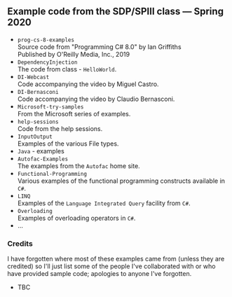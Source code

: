 ## Example code from the SDP/SPIII class — Spring 2020

+ `prog-cs-8-examples`  
	Source code from "Programming C# 8.0" by Ian Griffiths  
	Published by O'Reilly Media, Inc., 2019
+ `DependencyInjection`  
	The code from class - `HelloWorld`.
+ `DI-Webcast`  
	Code accompanying the video by Miguel Castro.
+ `DI-Bernasconi`  
	Code accompanying the video by Claudio Bernasconi.
+ `Microsoft-try-samples`  
	From the Microsoft series of examples.
+ `help-sessions`  
	Code from the help sessions.
+ `InputOutput`  
	Examples of the various File types.
+ `Java` - examples
+ `Autofac-Examples`  
	The examples from the `Autofac` home site.
+ `Functional-Programming`  
	Various examples of the functional programming constructs available in `C#`.
+ `LINQ`  
	Examples of the `Language Integrated Query` facility from `C#`.
+ `Overloading`  
	Examples of overloading operators in `C#`.
+ ...

### Credits

I have forgotten where most of these examples came from (unless they are credited) so I'll just list some of the people I've collaborated with or who have provided sample code; apologies to anyone I've forgotten.

+ TBC
